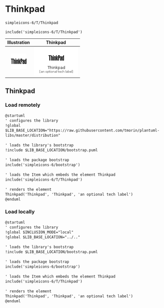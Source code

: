 # Thinkpad


```text
simpleicons-6/T/Thinkpad
```

```text
include('simpleicons-6/T/Thinkpad')
```



| Illustration | Thinkpad |
| :---: | :---: |
| ![illustration for Illustration](../../simpleicons-6/T/Thinkpad.png) | ![illustration for Thinkpad](../../simpleicons-6/T/Thinkpad.Local.png) |




## Thinkpad

### Load remotely
```plantuml
@startuml
' configures the library
!global $LIB_BASE_LOCATION="https://raw.githubusercontent.com/tmorin/plantuml-libs/master/distribution"

' loads the library's bootstrap
!include $LIB_BASE_LOCATION/bootstrap.puml

' loads the package bootstrap
include('simpleicons-6/bootstrap')

' loads the Item which embeds the element Thinkpad
include('simpleicons-6/T/Thinkpad')

' renders the element
Thinkpad('Thinkpad', 'Thinkpad', 'an optional tech label')
@enduml
```

### Load locally
```plantuml
@startuml
' configures the library
!global $INCLUSION_MODE="local"
!global $LIB_BASE_LOCATION="../.."

' loads the library's bootstrap
!include $LIB_BASE_LOCATION/bootstrap.puml

' loads the package bootstrap
include('simpleicons-6/bootstrap')

' loads the Item which embeds the element Thinkpad
include('simpleicons-6/T/Thinkpad')

' renders the element
Thinkpad('Thinkpad', 'Thinkpad', 'an optional tech label')
@enduml
```

